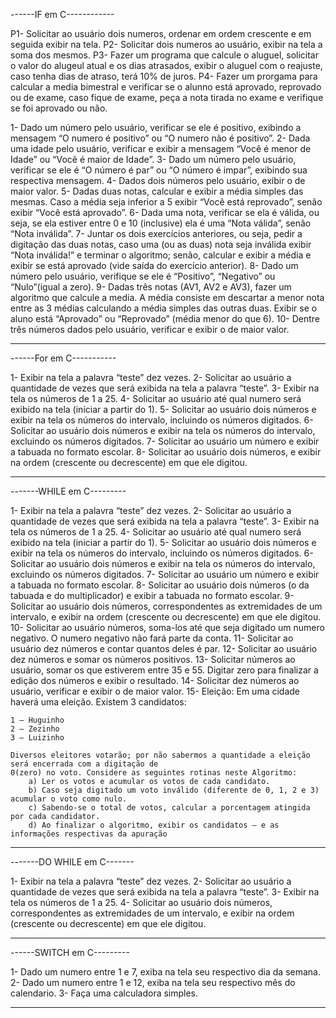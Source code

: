 ------IF em C------------

P1- Solicitar ao usuário dois numeros, ordenar em ordem crescente e em seguida exibir na tela.
P2- Solicitar dois numeros ao usuário, exibir na tela a soma dos mesmos.
P3- Fazer um programa que calcule o aluguel, solicitar o valor do alugeul atual e os dias atrasados, 
exibir o aluguel com o reajuste, caso tenha dias de atraso, terá 10% de juros.
P4- Fazer um prorgama para calcular a media bimestral e verificar se o alunno está aprovado, reprovado ou de exame,
caso fique de exame, peça a nota tirada no exame e verifique se foi aprovado ou não.

1- Dado um número pelo usuário, verificar se ele é positivo, exibindo a mensagem “O numero é
positivo” ou “O numero não é positivo”.
2- Dada uma idade pelo usuário, verificar e exibir a mensagem “Você é menor de Idade” ou “Você é
maior de Idade”.
3- Dado um número pelo usuário, verificar se ele é “O número é par” ou “O número é impar”,
exibindo sua respectiva mensagem.
4- Dados dois números pelo usuário, exibir o de maior valor.
5- Dadas duas notas, calcular e exibir a média simples das mesmas. Caso a média seja inferior a 5
exibir “Você está reprovado”, senão exibir “Você está aprovado”.
6- Dada uma nota, verificar se ela é válida, ou seja, se ela estiver entre 0 e 10 (inclusive) ela é uma
“Nota válida”, senão “Nota inválida”.
7- Juntar os dois exercícios anteriores, ou seja, pedir a digitação das duas notas, caso uma (ou as duas)
nota seja inválida exibir “Nota inválida!” e terminar o algoritmo; senão, calcular e exibir a média e
exibir se está aprovado (vide saída do exercício anterior).
8- Dado um número pelo usuário, verifique se ele é “Positivo”, “Negativo” ou “Nulo”(igual a zero).
9- Dadas três notas (AV1, AV2 e AV3), fazer um algoritmo que calcule a media. A média consiste em
descartar a menor nota entre as 3 médias calculando a média simples das outras duas. Exibir se o
aluno está “Aprovado” ou “Reprovado” (média menor do que 6).
10- Dentre três números dados pelo usuário, verificar e exibir o de maior valor.

------------------------

------For em C-----------

1- Exibir na tela a palavra “teste” dez vezes.
2- Solicitar ao usuário a quantidade de vezes que será exibida na tela a palavra “teste”.
3- Exibir na tela os números de 1 a 25.
4- Solicitar ao usuário até qual numero será exibido na tela (iniciar a partir do 1).
5- Solicitar ao usuário dois números e exibir na tela os números do intervalo, incluindo os números
digitados.
6- Solicitar ao usuário dois números e exibir na tela os números do intervalo, excluindo os números
digitados.
7- Solicitar ao usuário um número e exibir a tabuada no formato escolar.
8- Solicitar ao usuário dois números, e exibir na
ordem (crescente ou decrescente) em que ele digitou.

-------------------------

-------WHILE em C---------

1- Exibir na tela a palavra “teste” dez vezes.
2- Solicitar ao usuário a quantidade de vezes que será exibida na tela a palavra “teste”.
3- Exibir na tela os números de 1 a 25.
4- Solicitar ao usuário até qual numero será exibido na tela (iniciar a partir do 1).
5- Solicitar ao usuário dois números e exibir na tela os números do intervalo, incluindo os números
digitados.
6- Solicitar ao usuário dois números e exibir na tela os números do intervalo, excluindo os números
digitados.
7- Solicitar ao usuário um número e exibir a tabuada no formato escolar.
8- Solicitar ao usuário dois números (o da tabuada e do multiplicador) e exibir a tabuada no formato
escolar.
9- Solicitar ao usuário dois números, correspondentes as extremidades de um intervalo, e exibir na
ordem (crescente ou decrescente) em que ele digitou.
10- Solicitar ao usuário números, soma-los até que seja digitado um numero negativo. O numero
negativo não fará parte da conta.
11- Solicitar ao usuário dez números e contar quantos deles é par.
12- Solicitar ao usuário dez números e somar os números positivos.
13- Solicitar números ao usuário, somar os que estiverem entre 35 e 55. Digitar zero para finalizar a
edição dos números e exibir o resultado.
14- Solicitar dez números ao usuário, verificar e exibir o de maior valor.
15- Eleição:
	Em uma cidade haverá uma eleição. Existem 3 candidatos:

	1 – Huguinho
	2 – Zezinho
	3 – Luizinho

	Diversos eleitores votarão; por não sabermos a quantidade a eleição será encerrada com a digitação de
	0(zero) no voto. Considere as seguintes rotinas neste Algoritmo:
		a) Ler os votos e acumular os votos de cada candidato.
		b) Caso seja digitado um voto inválido (diferente de 0, 1, 2 e 3) acumular o voto como nulo.
		c) Sabendo-se o total de votos, calcular a porcentagem atingida por cada candidator.
		d) Ao finalizar o algoritmo, exibir os candidatos – e as informações respectivas da apuração

---------------------------

-------DO WHILE em C-------

1- Exibir na tela a palavra “teste” dez vezes.
2- Solicitar ao usuário a quantidade de vezes que será exibida na tela a palavra “teste”.
3- Exibir na tela os números de 1 a 25.
4- Solicitar ao usuário dois números, correspondentes as extremidades de um intervalo, e exibir na
ordem (crescente ou decrescente) em que ele digitou.

---------------------------

------SWITCH em C---------

1- Dado um numero entre 1 e 7, exiba na tela seu respectivo dia da semana.
2- Dado um numero entre 1 e 12, exiba na tela seu respectivo mês do calendario.
3- Faça uma calculadora simples.

-------------------------

